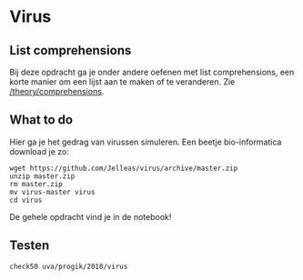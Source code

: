 # Virus

## List comprehensions

Bij deze opdracht ga je onder andere oefenen met list comprehensions, een korte manier om een lijst aan te maken of te veranderen. Zie [/theory/comprehensions](/theory/comprehensions).

## What to do

Hier ga je het gedrag van virussen simuleren. Een beetje bio-informatica download je zo:

    wget https://github.com/Jelleas/virus/archive/master.zip
    unzip master.zip
    rm master.zip
    mv virus-master virus
    cd virus

De gehele opdracht vind je in de notebook!

## Testen

    check50 uva/progik/2018/virus
